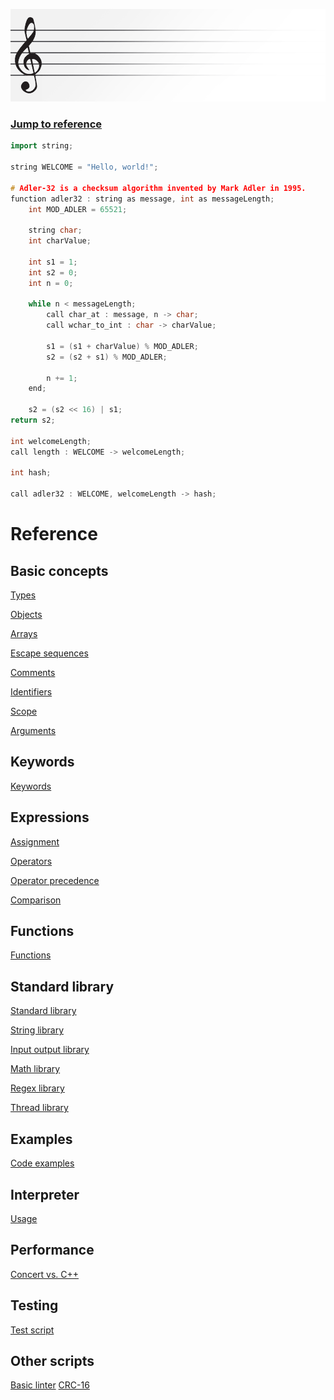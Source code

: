 ![Concert Header Image](https://raw.githubusercontent.com/puckowski/concert7/master/Concert_Header.png)

### [Jump to reference](#referenceStart)

```cpp
import string;

string WELCOME = "Hello, world!";

# Adler-32 is a checksum algorithm invented by Mark Adler in 1995.
function adler32 : string as message, int as messageLength;
    int MOD_ADLER = 65521;

    string char;
    int charValue;
  
    int s1 = 1;
    int s2 = 0;
    int n = 0;
  
    while n < messageLength;
        call char_at : message, n -> char;
        call wchar_to_int : char -> charValue;
    
        s1 = (s1 + charValue) % MOD_ADLER;
        s2 = (s2 + s1) % MOD_ADLER;
    
        n += 1;
    end;
  
    s2 = (s2 << 16) | s1;
return s2;

int welcomeLength;
call length : WELCOME -> welcomeLength;

int hash;

call adler32 : WELCOME, welcomeLength -> hash;
```

# <a id="referenceStart"></a>Reference

## Basic concepts

[Types](basic_concepts/types.md)

[Objects](basic_concepts/objects.md)

[Arrays](basic_concepts/arrays.md)

[Escape sequences](basic_concepts/escape_sequences.md)

[Comments](basic_concepts/comments.md)

[Identifiers](basic_concepts/identifiers.md)

[Scope](basic_concepts/scope.md)

[Arguments](basic_concepts/arguments.md)

## Keywords

[Keywords](keywords.md)

## Expressions

[Assignment](expressions/assignment.md)

[Operators](expressions/operators.md)

[Operator precedence](expressions/operator_precedence.md)

[Comparison](expressions/comparison.md)

## Functions

[Functions](functions.md)

## Standard library

[Standard library](standard_library/standard_library.md)

[String library](standard_library/string_library.md)

[Input output library](standard_library/io_library.md)

[Math library](standard_library/math_library.md)

[Regex library](standard_library/regex_library.md)

[Thread library](standard_library/thread_library.md)

## Examples

[Code examples](code_examples.md)

## Interpreter

[Usage](interpreter_usage.md)

## Performance

[Concert vs. C++](performance_cpp.md)

## Testing

[Test script](test_script.md)

## Other scripts

[Basic linter](other_scripts/basic_linter.md)
[CRC-16](other_scripts/crc16.md)